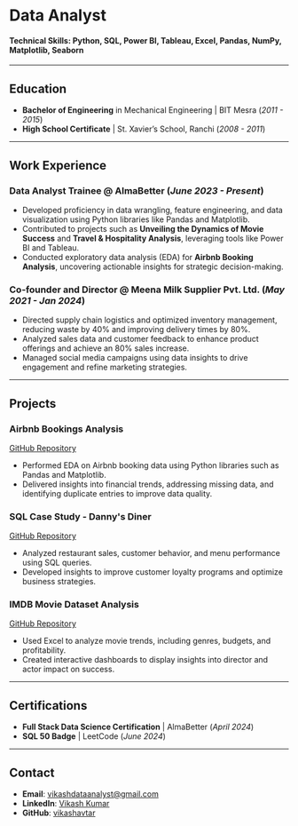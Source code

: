 # Data Analyst

#### Technical Skills: Python, SQL, Power BI, Tableau, Excel, Pandas, NumPy, Matplotlib, Seaborn  

---

## Education
- **Bachelor of Engineering** in Mechanical Engineering | BIT Mesra (_2011 - 2015_)  
- **High School Certificate** | St. Xavier’s School, Ranchi (_2008 - 2011_)

---

## Work Experience
### Data Analyst Trainee @ AlmaBetter (_June 2023 - Present_)
- Developed proficiency in data wrangling, feature engineering, and data visualization using Python libraries like Pandas and Matplotlib.
- Contributed to projects such as **Unveiling the Dynamics of Movie Success** and **Travel & Hospitality Analysis**, leveraging tools like Power BI and Tableau.
- Conducted exploratory data analysis (EDA) for **Airbnb Booking Analysis**, uncovering actionable insights for strategic decision-making.

### Co-founder and Director @ Meena Milk Supplier Pvt. Ltd. (_May 2021 - Jan 2024_)
- Directed supply chain logistics and optimized inventory management, reducing waste by 40% and improving delivery times by 80%.
- Analyzed sales data and customer feedback to enhance product offerings and achieve an 80% sales increase.
- Managed social media campaigns using data insights to drive engagement and refine marketing strategies.

---

## Projects
### Airbnb Bookings Analysis
[GitHub Repository](https://github.com/vikashavtar/Almabetter-Capstone-Project-AirBnb-Bookings)  
- Performed EDA on Airbnb booking data using Python libraries such as Pandas and Matplotlib.
- Delivered insights into financial trends, addressing missing data, and identifying duplicate entries to improve data quality.

### SQL Case Study - Danny's Diner
[GitHub Repository](https://github.com/vikashavtar/SQL-Case-Study-Danny-s-Diner)  
- Analyzed restaurant sales, customer behavior, and menu performance using SQL queries.
- Developed insights to improve customer loyalty programs and optimize business strategies.

### IMDB Movie Dataset Analysis
[GitHub Repository](https://github.com/vikashavtar/Excel-IMDB-Movies-Dataset)  
- Used Excel to analyze movie trends, including genres, budgets, and profitability.
- Created interactive dashboards to display insights into director and actor impact on success.

---

## Certifications
- **Full Stack Data Science Certification** | AlmaBetter (_April 2024_)  
- **SQL 50 Badge** | LeetCode (_June 2024_)

---

## Contact
- **Email**: [vikashdataanalyst@gmail.com](mailto:vikashdataanalyst@gmail.com)  
- **LinkedIn**: [Vikash Kumar](https://www.linkedin.com/in/vikash-kumar-94253451/)  
- **GitHub**: [vikashavtar](https://github.com/vikashavtar)
